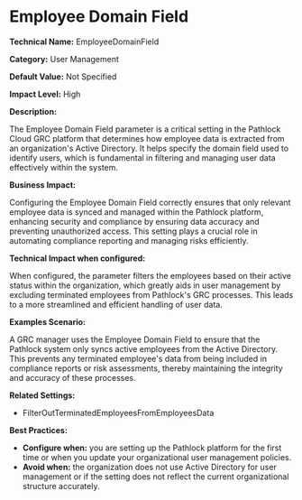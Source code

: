 # Employee Domain Field

**Technical Name:** EmployeeDomainField

**Category:** User Management

**Default Value:** Not Specified

**Impact Level:** High

**Description:**

The Employee Domain Field parameter is a critical setting in the Pathlock Cloud GRC platform that determines how employee data is extracted from an organization's Active Directory. It helps specify the domain field used to identify users, which is fundamental in filtering and managing user data effectively within the system.

**Business Impact:**

Configuring the Employee Domain Field correctly ensures that only relevant employee data is synced and managed within the Pathlock platform, enhancing security and compliance by ensuring data accuracy and preventing unauthorized access. This setting plays a crucial role in automating compliance reporting and managing risks efficiently.

**Technical Impact when configured:**

When configured, the parameter filters the employees based on their active status within the organization, which greatly aids in user management by excluding terminated employees from Pathlock's GRC processes. This leads to a more streamlined and efficient handling of user data.

**Examples Scenario:**

A GRC manager uses the Employee Domain Field to ensure that the Pathlock system only syncs active employees from the Active Directory. This prevents any terminated employee's data from being included in compliance reports or risk assessments, thereby maintaining the integrity and accuracy of these processes.

**Related Settings:**

- FilterOutTerminatedEmployeesFromEmployeesData

**Best Practices:** 

- **Configure when:** you are setting up the Pathlock platform for the first time or when you update your organizational user management policies.
- **Avoid when:** the organization does not use Active Directory for user management or if the setting does not reflect the current organizational structure accurately.